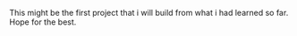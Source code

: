 This might be the first project that i will build from what i had learned so far. Hope for the best.
